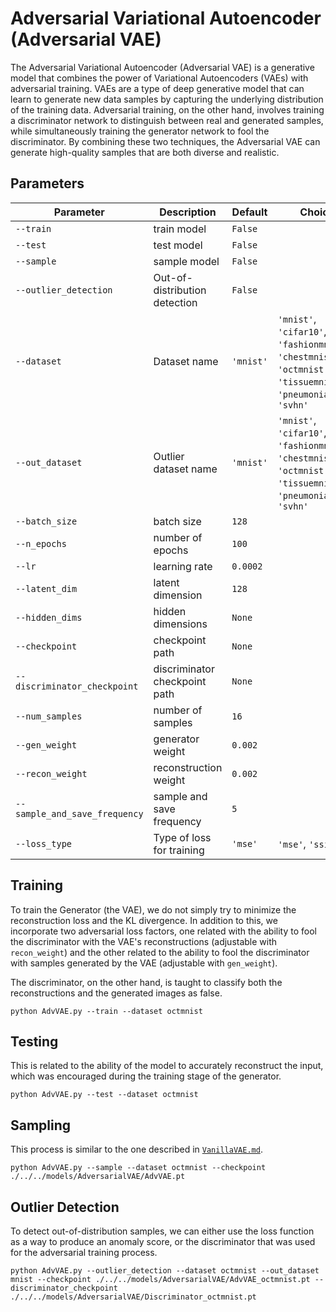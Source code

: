 # Adversarial Variational Autoencoder (Adversarial VAE)

The Adversarial Variational Autoencoder (Adversarial VAE) is a generative model that combines the power of Variational Autoencoders (VAEs) with adversarial training. VAEs are a type of deep generative model that can learn to generate new data samples by capturing the underlying distribution of the training data. Adversarial training, on the other hand, involves training a discriminator network to distinguish between real and generated samples, while simultaneously training the generator network to fool the discriminator. By combining these two techniques, the Adversarial VAE can generate high-quality samples that are both diverse and realistic.

## Parameters

| Parameter                    | Description                         | Default   | Choices                                                         |
|------------------------------|-------------------------------------|-----------|-----------------------------------------------------------------|
| `--train`                    | train model                         | `False`   |                                                                 |
| `--test`                     | test model                          | `False`   |                                                                 |
| `--sample`                   | sample model                        | `False`   |                                                                 |
| `--outlier_detection`        | Out-of-distribution detection       | `False`   |                                                    |
| `--dataset`                  | Dataset name                        | `'mnist'` | `'mnist'`, `'cifar10'`, `'fashionmnist'`, `'chestmnist'`, `'octmnist'`, `'tissuemnist'`, `'pneumoniamnist'`, `'svhn'` |
| `--out_dataset`              | Outlier dataset name                | `'mnist'` | `'mnist'`, `'cifar10'`, `'fashionmnist'`, `'chestmnist'`, `'octmnist'`, `'tissuemnist'`, `'pneumoniamnist'`, `'svhn'` |
| `--batch_size`               | batch size                          | `128`     |                                                                 |
| `--n_epochs`                 | number of epochs                    | `100`     |                                                                 |
| `--lr`                       | learning rate                       | `0.0002`  |                                                                 |
| `--latent_dim`               | latent dimension                    | `128`     |                                                                 |
| `--hidden_dims`              | hidden dimensions                   | `None`    |                                                                 |
| `--checkpoint`               | checkpoint path                     | `None`    |                                                                 |
| `--discriminator_checkpoint` | discriminator checkpoint path       | `None`    |                                                                 |
| `--num_samples`              | number of samples                   | `16`      |                                                                 |
| `--gen_weight`               | generator weight                    | `0.002`   |                                                                 |
| `--recon_weight`             | reconstruction weight               | `0.002`   |                                                                 |
| `--sample_and_save_frequency`| sample and save frequency           | `5`       |                                                                 |
| `--loss_type`                | Type of loss for training           | `'mse'`   | `'mse'`, `'ssim'`                                               |

## Training

To train the Generator (the VAE), we do not simply try to minimize the reconstruction loss and the KL divergence. In addition to this, we incorporate two adversarial loss factors, one related with the ability to fool the discriminator with the VAE's reconstructions (adjustable with `recon_weight`) and the other related to the ability to fool the discriminator with samples generated by the VAE (adjustable with `gen_weight`).

The discriminator, on the other hand, is taught to classify both the reconstructions and the generated images as false.

    python AdvVAE.py --train --dataset octmnist

## Testing

This is related to the ability of the model to accurately reconstruct the input, which was encouraged during the training stage of the generator.

    python AdvVAE.py --test --dataset octmnist

## Sampling

This process is similar to the one described in [`VanillaVAE.md`](VanillaVAE.md).

    python AdvVAE.py --sample --dataset octmnist --checkpoint ./../../models/AdversarialVAE/AdvVAE.pt

## Outlier Detection

To detect out-of-distribution samples, we can either use the loss function as a way to produce an anomaly score, or the discriminator that was used for the adversarial training process.

    python AdvVAE.py --outlier_detection --dataset octmnist --out_dataset mnist --checkpoint ./../../models/AdversarialVAE/AdvVAE_octmnist.pt --discriminator_checkpoint ./../../models/AdversarialVAE/Discriminator_octmnist.pt